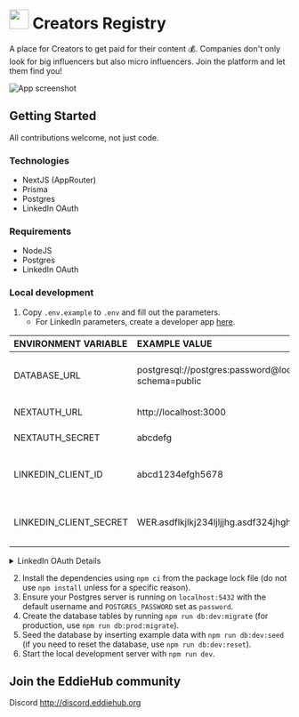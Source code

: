 # <img src="./public/logo.svg" width=35> Creators Registry

A place for Creators to get paid for their content 💰. Companies don't only look for big influencers but also micro influencers. Join the platform and let them find you!

![App screenshot](https://github.com/EddieHubCommunity/CreatorsRegistry/assets/624760/10efe758-a712-43a0-aa61-947ad26361af)

## Getting Started

All contributions welcome, not just code.

### Technologies

- NextJS (AppRouter)
- Prisma
- Postgres
- LinkedIn OAuth

### Requirements

- NodeJS
- Postgres
- LinkedIn OAuth

### Local development

1. Copy `.env.example` to `.env` and fill out the parameters.
   - For LinkedIn parameters, create a developer app [here](https://developer.linkedin.com).

| ENVIRONMENT VARIABLE   | EXAMPLE VALUE                                                          | DESCRIPTION                                 |
| :--------------------- | :--------------------------------------------------------------------- | :------------------------------------------ |
| DATABASE_URL           | postgresql://postgres:password@localhost:5432/contentcreator?schema=public | Connection url to your Postgres database    |
| NEXTAUTH_URL           | http://localhost:3000                                                  | Url to your app                             |
| NEXTAUTH_SECRET        | abcdefg                                                                | Random string                               |
| LINKEDIN_CLIENT_ID     | abcd1234efgh5678                                                       | This is generated by the LinkedIn OAuth app |
| LINKEDIN_CLIENT_SECRET | WER.asdflkjlkj234ljljjhg.asdf324jhghjg==                               | This is generated by the LinkedIn OAuth app |

<details>
    <summary>LinkedIn OAuth Details</summary>    
    <img alt="LinkedIn OAuth screenshot of settings" src="https://github.com/EddieHubCommunity/CreatorsRegistry/assets/624760/c61a50eb-363e-4dcb-b208-405e256f7238">
</details>

2. Install the dependencies using `npm ci` from the package lock file (do not use `npm install` unless for a specific reason).
3. Ensure your Postgres server is running on `localhost:5432` with the default username and `POSTGRES_PASSWORD` set as `password`.
4. Create the database tables by running `npm run db:dev:migrate` (for production, use `npm run db:prod:migrate`).
5. Seed the database by inserting example data with `npm run db:dev:seed` (if you need to reset the database, use `npm run db:dev:reset`).
6. Start the local development server with `npm run dev`.

## Join the EddieHub community

Discord http://discord.eddiehub.org
